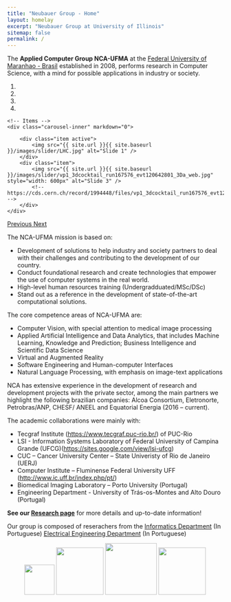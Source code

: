 ```yaml
---
title: "Neubauer Group - Home"
layout: homelay
excerpt: "Neubauer Group at University of Illinois"
sitemap: false
permalink: /
---
```


The <b>Applied Computer Group NCA-UFMA</b> at the [Federal University of Maranhao - Brasil](http://www.ufma.br) established in 2008,  performs research in Computer Science, with a mind for possible applications in industry or society.


<div markdown="0" id="carousel" class="carousel slide" data-ride="carousel" data-interval="5000" data-pause="hover" >
    <!-- Menu -->
    <ol class="carousel-indicators">
        <li data-target="#carousel" data-slide-to="0" class="active"></li>
        <li data-target="#carousel" data-slide-to="1"></li>
        <li data-target="#carousel" data-slide-to="2"></li>
        <li data-target="#carousel" data-slide-to="3"></li>
    </ol>

    <!-- Items -->
    <div class="carousel-inner" markdown="0">

        <div class="item active">
            <img src="{{ site.url }}{{ site.baseurl }}/images/slider/LHC.jpg" alt="Slide 1" />
        </div>
        <div class="item">
            <img src="{{ site.url }}{{ site.baseurl }}/images/slider/vp1_3dcocktail_run167576_evt120642801_3Da_web.jpg" style="width: 600px" alt="Slide 3" />
            <!-- https://cds.cern.ch/record/1994448/files/vp1_3dcocktail_run167576_evt120642801_3Da_web.jpg -->
        </div>
    </div>
  <a class="left carousel-control" href="#carousel" role="button" data-slide="prev">
    <span class="glyphicon glyphicon-chevron-left" aria-hidden="true"></span>
    <span class="sr-only">Previous</span>
  </a>
  <a class="right carousel-control" href="#carousel" role="button" data-slide="next">
    <span class="glyphicon glyphicon-chevron-right" aria-hidden="true"></span>
    <span class="sr-only">Next</span>
  </a>
</div>


The NCA-UFMA mission is based on:
<UL TYPE=DISC>
<LI> Development of solutions to help industry and society partners to deal with their challenges and contributing to the development of our country.
<LI> Conduct foundational research and create technologies that empower the use of computer systems in the real world.
<LI> High-level human resources training (Undergradduated/MSc/DSc)
<LI> Stand out as a reference in the development of state-of-the-art computational solutions.
</UL>	
    
The core competence areas of NCA-UFMA are:
<UL TYPE=DISC>
<LI> Computer Vision, with special attention to medical image processing
<LI> Applied Artificial Intelligence and Data Analytics, that includes Machine Learning, Knowledge and Prediction; Business Intelligence and Scientific Data Science
<LI> Virtual and Augmented Reality
<LI> Software Engineering and Human-computer Interfaces 
<LI> Natural Language Processing, with emphasis on image-text applications 
</UL>	

NCA has extensive experience in the development of research and development projects with the private sector, among the main partners we highlight the following brazilian companies: Alcoa Consortium, Eletronorte, Petrobras/ANP, CHESF/ ANEEL  and Equatorial Energia (2016 – current).

The academic collaborations were mainly with:
-	Tecgraf Institute (https://www.tecgraf.puc-rio.br/) of PUC-Rio
-	LSI - Information Systems Laboratory of Federal University of Campina Grande (UFCG)(https://sites.google.com/view/lsi-ufcg)
-	CUC – Cancer University Center – State Univeristy of Rio de Janeiro (UERJ)
-	Computer Institute – Fluminense Federal University UFF (http://www.ic.uff.br/index.php/pt/)
-	Biomedical Imaging Laboratory – Porto University (Portugal)
-	Engineering Department - University of Trás-os-Montes and Alto Douro (Portugal)






<b>See our [Research page](research)</b> for more details and up-to-date information!

Our group is composed of reserachers from the 
[Informatics Department](https://sigaa.ufma.br/sigaa/public/departamento/portal.jsf?lc=pt_BR&id=998) (In Portuguese)
[Electrical Engineering Department](https://sigaa.ufma.br/sigaa/public/departamento/portal.jsf?id=1051) (In Portuguese)


<figure class="fourth">
  <img src="{{ site.url }}{{ site.baseurl }}/images/logopic/Logo_Illinois.jpg" style="width: 70px">
  <img src="{{ site.url }}{{ site.baseurl }}/images/logopic/Logo_NCSA.jpg" style="width: 110px">
  <img src="{{ site.url }}{{ site.baseurl }}/images/logopic/Logo_ATLAS.png" style="width: 120px">
  <img src="{{ site.url }}{{ site.baseurl }}/images/logopic/Logo_CERN.jpg" style="width: 110px">
</figure>
